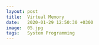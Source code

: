 ```yaml
---
layout: post
title:  Virtual Memory
date:   2020-01-29 12:50:30 +0300
image:  05.jpg
tags:   System Programming
---
```

